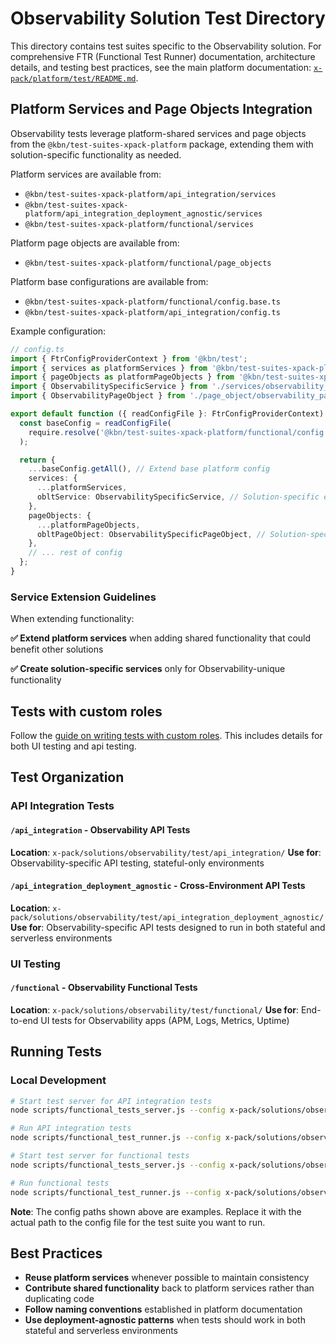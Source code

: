 # Observability Solution Test Directory

This directory contains test suites specific to the Observability solution. For comprehensive FTR (Functional Test Runner) documentation, architecture details, and testing best practices, see the main platform documentation: [`x-pack/platform/test/README.md`](../../../platform/test/README.md).

## Platform Services and Page Objects Integration

Observability tests leverage platform-shared services and page objects from the `@kbn/test-suites-xpack-platform` package, extending them with solution-specific functionality as needed.

Platform services are available from:

- `@kbn/test-suites-xpack-platform/api_integration/services`
- `@kbn/test-suites-xpack-platform/api_integration_deployment_agnostic/services`
- `@kbn/test-suites-xpack-platform/functional/services`

Platform page objects are available from:

- `@kbn/test-suites-xpack-platform/functional/page_objects`

Platform base configurations are available from:

- `@kbn/test-suites-xpack-platform/functional/config.base.ts`
- `@kbn/test-suites-xpack-platform/api_integration/config.ts`

Example configuration:

```typescript
// config.ts
import { FtrConfigProviderContext } from '@kbn/test';
import { services as platformServices } from '@kbn/test-suites-xpack-platform/functional/services';
import { pageObjects as platformPageObjects } from '@kbn/test-suites-xpack-platform/functional/page_objects';
import { ObservabilitySpecificService } from './services/observability_service';
import { ObservabilityPageObject } from './page_object/observability_page_object';

export default function ({ readConfigFile }: FtrConfigProviderContext) {
  const baseConfig = readConfigFile(
    require.resolve('@kbn/test-suites-xpack-platform/functional/config.base.ts')
  );

  return {
    ...baseConfig.getAll(), // Extend base platform config
    services: {
      ...platformServices,
      obltService: ObservabilitySpecificService, // Solution-specific extension
    },
    pageObjects: {
      ...platformPageObjects,
      obltPageObject: ObservabilitySpecificPageObject, // Solution-specific page objects
    },
    // ... rest of config
  };
}
```

### Service Extension Guidelines

When extending functionality:

**✅ Extend platform services** when adding shared functionality that could benefit other solutions

**✅ Create solution-specific services** only for Observability-unique functionality

## Tests with custom roles

Follow the [guide on writing tests with custom roles](../../../platform/test/serverless/README.md#testing-with-custom-roles). This includes details for both UI testing and api testing.

## Test Organization

### API Integration Tests

#### `/api_integration` - Observability API Tests

**Location**: `x-pack/solutions/observability/test/api_integration/`
**Use for**: Observability-specific API testing, stateful-only environments

#### `/api_integration_deployment_agnostic` - Cross-Environment API Tests

**Location**: `x-pack/solutions/observability/test/api_integration_deployment_agnostic/`
**Use for**: Observability-specific API tests designed to run in both stateful and serverless environments

### UI Testing

#### `/functional` - Observability Functional Tests

**Location**: `x-pack/solutions/observability/test/functional/`
**Use for**: End-to-end UI tests for Observability apps (APM, Logs, Metrics, Uptime)

## Running Tests

### Local Development

```bash
# Start test server for API integration tests
node scripts/functional_tests_server.js --config x-pack/solutions/observability/test/api_integration/apis/cases/config.ts

# Run API integration tests
node scripts/functional_test_runner.js --config x-pack/solutions/observability/test/api_integration/apis/cases/config.ts

# Start test server for functional tests
node scripts/functional_tests_server.js --config x-pack/solutions/observability/test/functional/apps/apm/config.ts

# Run functional tests
node scripts/functional_test_runner.js --config x-pack/solutions/observability/test/functional/apps/apm/config.ts
```

**Note**: The config paths shown above are examples. Replace it with the actual path to the config file for the test suite you want to run.

## Best Practices

- **Reuse platform services** whenever possible to maintain consistency
- **Contribute shared functionality** back to platform services rather than duplicating code
- **Follow naming conventions** established in platform documentation
- **Use deployment-agnostic patterns** when tests should work in both stateful and serverless environments
